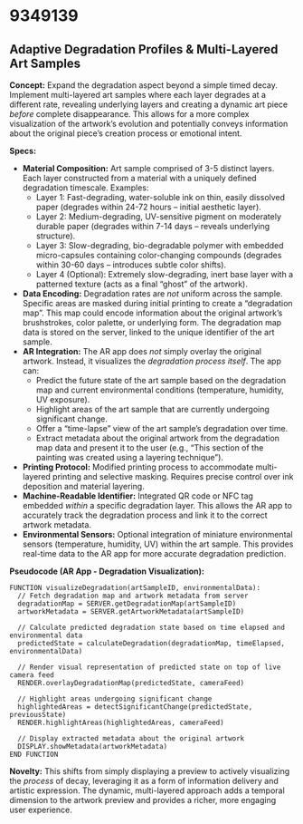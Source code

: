 # 9349139

## Adaptive Degradation Profiles & Multi-Layered Art Samples

**Concept:** Expand the degradation aspect beyond a simple timed decay. Implement multi-layered art samples where each layer degrades at a different rate, revealing underlying layers and creating a dynamic art piece *before* complete disappearance. This allows for a more complex visualization of the artwork’s evolution and potentially conveys information about the original piece’s creation process or emotional intent.

**Specs:**

*   **Material Composition:** Art sample comprised of 3-5 distinct layers. Each layer constructed from a material with a uniquely defined degradation timescale. Examples:
    *   Layer 1: Fast-degrading, water-soluble ink on thin, easily dissolved paper (degrades within 24-72 hours – initial aesthetic layer).
    *   Layer 2: Medium-degrading, UV-sensitive pigment on moderately durable paper (degrades within 7-14 days – reveals underlying structure).
    *   Layer 3: Slow-degrading, bio-degradable polymer with embedded micro-capsules containing color-changing compounds (degrades within 30-60 days – introduces subtle color shifts).
    *   Layer 4 (Optional): Extremely slow-degrading, inert base layer with a patterned texture (acts as a final “ghost” of the artwork).
*   **Data Encoding:** Degradation rates are *not* uniform across the sample. Specific areas are masked during initial printing to create a “degradation map”. This map could encode information about the original artwork’s brushstrokes, color palette, or underlying form. The degradation map data is stored on the server, linked to the unique identifier of the art sample.
*   **AR Integration:** The AR app does *not* simply overlay the original artwork. Instead, it visualizes the *degradation process itself*. The app can:
    *   Predict the future state of the art sample based on the degradation map and current environmental conditions (temperature, humidity, UV exposure).
    *   Highlight areas of the art sample that are currently undergoing significant change.
    *   Offer a “time-lapse” view of the art sample’s degradation over time.
    *   Extract metadata about the original artwork from the degradation map data and present it to the user (e.g., “This section of the painting was created using a layering technique”).
*   **Printing Protocol:** Modified printing process to accommodate multi-layered printing and selective masking. Requires precise control over ink deposition and material layering.
*   **Machine-Readable Identifier:**  Integrated QR code or NFC tag embedded *within* a specific degradation layer.  This allows the AR app to accurately track the degradation process and link it to the correct artwork metadata.
*   **Environmental Sensors:** Optional integration of miniature environmental sensors (temperature, humidity, UV) within the art sample. This provides real-time data to the AR app for more accurate degradation prediction.

**Pseudocode (AR App - Degradation Visualization):**

```
FUNCTION visualizeDegradation(artSampleID, environmentalData):
  // Fetch degradation map and artwork metadata from server
  degradationMap = SERVER.getDegradationMap(artSampleID)
  artworkMetadata = SERVER.getArtworkMetadata(artSampleID)

  // Calculate predicted degradation state based on time elapsed and environmental data
  predictedState = calculateDegradation(degradationMap, timeElapsed, environmentalData)

  // Render visual representation of predicted state on top of live camera feed
  RENDER.overlayDegradationMap(predictedState, cameraFeed)

  // Highlight areas undergoing significant change
  highlightedAreas = detectSignificantChange(predictedState, previousState)
  RENDER.highlightAreas(highlightedAreas, cameraFeed)

  // Display extracted metadata about the original artwork
  DISPLAY.showMetadata(artworkMetadata)
END FUNCTION
```

**Novelty:** This shifts from simply displaying a preview to actively visualizing the *process* of decay, leveraging it as a form of information delivery and artistic expression.  The dynamic, multi-layered approach adds a temporal dimension to the artwork preview and provides a richer, more engaging user experience.